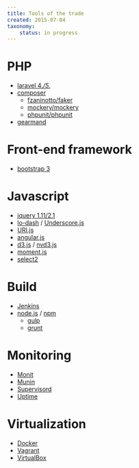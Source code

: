 ```yaml
---
title: Tools of the trade
created: 2015-07-04
taxonomy:
    status: in progress
---
```


# PHP
* [laravel 4.*/5.*](http://laravel.com/)
* [composer](http://getcomposer.org/)
    * [fzaninotto/faker](https://packagist.org/packages/fzaninotto/faker)
    * [mockery/mockery](https://packagist.org/packages/fzaninotto/faker)
    * [phpunit/phpunit](https://packagist.org/packages/phpunit/phpunit)
* [gearmand](http://gearman.org/)

# Front-end framework
* [bootstrap 3](http://getbootstrap.com/)

# Javascript
* [jquery 1.11/2.1](http://jquery.com/)
* [lo-dash](http://lodash.com/) / [Underscore.js](http://underscorejs.org/)
* [URI.js](http://medialize.github.io/URI.js/)
* [angular.js](http://angularjs.org/)
* [d3.js](http://d3js.org/) / [nvd3.js](http://nvd3.org/)
* [moment.js](http://momentjs.com/)
* [select2](http://ivaynberg.github.io/select2/)

# Build
* [Jenkins](http://jenkins-ci.org/)
* [node.js](http://nodejs.org/) / [npm](https://npmjs.org/)
    * [gulp](http://gulpjs.com/)
    * [grunt](http://gruntjs.com/)

# Monitoring
* [Monit](https://mmonit.com/monit/)
* [Munin](http://munin-monitoring.org/)
* [Supervisord](http://supervisord.org/)
* [Uptime](https://github.com/fzaninotto/uptime/)

# Virtualization
* [Docker](https://www.docker.com/)
* [Vagrant](https://www.vagrantup.com/)
* [VirtualBox](https://www.virtualbox.org/)